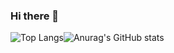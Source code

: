 ### Hi there 👋

![Top Langs](https://github-readme-stats.vercel.app/api/top-langs/?username=anuraghazra&layout=compact)![Anurag's GitHub stats](https://github-readme-stats.vercel.app/api?username=anuraghazra&show_icons=true&theme=transparent)
